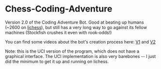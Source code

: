 # Chess-Coding-Adventure
Version 2.0 of the Coding Adventure Bot. Good at beating up humans (~2600 on [lichess](https://lichess.org/@/CodingAdventureBot/playing)), but still has a very long way to go against its fellow machines (Stockfish crushes it even with rook-odds!)

You can find some videos about the bot's creation process here: [V1](https://www.youtube.com/watch?v=U4ogK0MIzqk) and [V2](https://youtu.be/_vqlIPDR2TU)

Note: this is the UCI version of the program, which does not have a graphical interface. The UCI implementation is also very barebones -- I just did the minimum to get it up and running on lichess.
